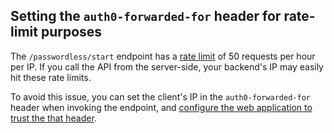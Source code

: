 
## Setting the `auth0-forwarded-for` header for rate-limit purposes

The `/passwordless/start` endpoint has a [rate limit](/policies/rate-limits#authentication-api) of 50 requests per hour per IP. If you call the API from the server-side, your backend's IP may easily hit these rate limits.

To avoid this issue, you can set the client's IP in the  `auth0-forwarded-for` header when invoking the endpoint, and [configure the web application to trust the that header](/api-auth/tutorials/using-resource-owner-password-from-server-side#configuring-the-auth0-application-to-receive-and-trust-the-ip-sent-by-your-server).
